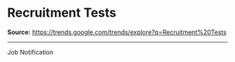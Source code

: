 # Recruitment Tests

**Source:** https://trends.google.com/trends/explore?q=Recruitment%20Tests

---

Job Notification
